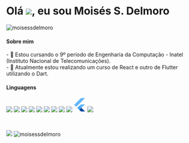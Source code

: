 <h1>Olá <img src="https://github.com/sudnyeshtalekar/sudnyeshtalekar/blob/master/Assets/Hi.gif" width="40px">, eu sou Moisés S. Delmoro</h1>
<p align="left"> <img src="https://komarev.com/ghpvc/?username=moisessdelmoro" alt="moisessdelmoro" /> </p>

<h4><p align="left"><b>Sobre mim</b> <br></h4>
- 🔭 Estou cursando o 9º período de Engenharia da Computação - Inatel (Instituto Nacional de Telecomunicações).<br/>
- 🌱 Atualmente estou realizando um curso de React e outro de Flutter utilizando o Dart.

<h4><p align="left"><b>Linguagens</b> <br></h4>
<p>
  <img height="40" src="https://www.flaticon.com/svg/static/icons/svg/1822/1822899.svg"/> <stronk> </stronk>
  <img height="40" src="https://www.flaticon.com/svg/static/icons/svg/226/226777.svg"/> <stronk> </stronk>
  <img height="40" src="https://www.flaticon.com/svg/static/icons/svg/919/919841.svg"/> <stronk> </stronk>
  <img height="40" src="https://www.flaticon.com/svg/static/icons/svg/888/888859.svg"/> <stronk> </stronk>
  <img height="40" src="https://www.flaticon.com/svg/static/icons/svg/888/888847.svg"/> <stronk> </stronk>
  <img height="40" src="https://www.flaticon.com/svg/static/icons/svg/919/919828.svg"/> <stronk> </stronk>  
  <img height="40" src="https://www.flaticon.com/svg/static/icons/svg/919/919851.svg"/> <stronk> </stronk>  
  <img height="40" src="https://www.flaticon.com/svg/static/icons/svg/919/919836.svg"/> <stronk> </stronk>
  <img height="40" src="https://cdnlogo.com/logos/d/66/dart.svg"/> <stronk> </stronk>
  <img height="40" src="https://raw.githubusercontent.com/dnfield/flutter_svg/7d374d7107561cbd906d7c0ca26fef02cc01e7c8/example/assets/flutter_logo.svg?sanitize=true"/> <stronk> </stronk>
  <img height="40" src="https://seeklogo.com/images/N/nodejs-logo-FBE122E377-seeklogo.com.png"/> <stronk> </stronk>

</p>
<br>
<p>
<img height="180" src="https://github-readme-stats.vercel.app/api?username=moisessdelmoro&show_icons=true&theme=dark" /> 
<img height="180" src="https://github-readme-stats.vercel.app/api/top-langs/?username=moisessdelmoro&hide=jupyter%20notebook&exclude_repo=ExerciciosM109&langs_count=7&layout=compact&theme=dark" alt="moisessdelmoro" />
<br />

</p>
